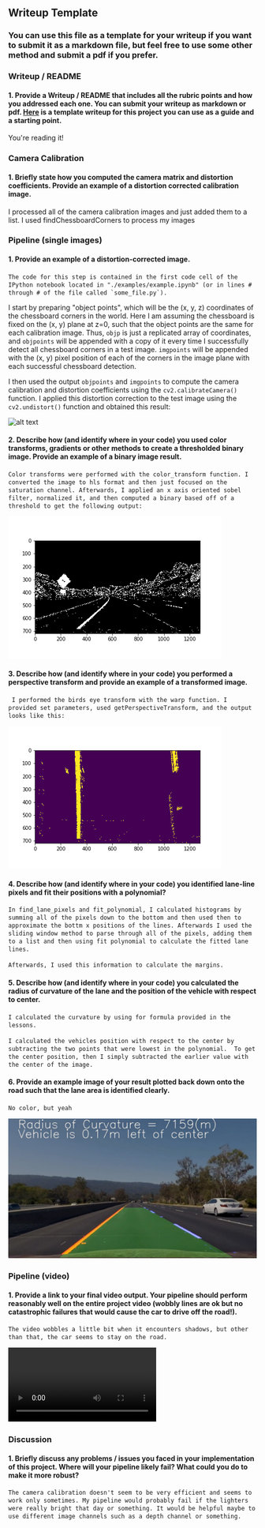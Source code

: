 ## Writeup Template

### You can use this file as a template for your writeup if you want to submit it as a markdown file, but feel free to use some other method and submit a pdf if you prefer.

[image1]: ./imgs/color_transformation.png "COLOR TRANSFORM"
[image34]: ./imgs/image.png "CAMERA CALIBRATION"
[image2]: ./imgs/histogram_lane_lines.png "HISTOGRAM FINDINGS"
[image3]: ./imgs/unwarped.png "UNWARPED LINES"
[image4]: ./imgs/warped.png "WARPED LINES"
[image5]: ./imgs/lane_line.png "LANE LINES"
[image6]: ./examples/example_output.jpg "Output"
[video1]: ./output.mp4 "Video"


### Writeup / README

#### 1. Provide a Writeup / README that includes all the rubric points and how you addressed each one.  You can submit your writeup as markdown or pdf.  [Here](https://github.com/udacity/CarND-Advanced-Lane-Lines/blob/master/writeup_template.md) is a template writeup for this project you can use as a guide and a starting point.  

You're reading it!

### Camera Calibration

#### 1. Briefly state how you computed the camera matrix and distortion coefficients. Provide an example of a distortion corrected calibration image.
   I processed all of the camera calibration images and just added them to a list. I used findChessboardCorners to process my images
### Pipeline (single images)

#### 1. Provide an example of a distortion-corrected image.
    The code for this step is contained in the first code cell of the IPython notebook located in "./examples/example.ipynb" (or in lines # through # of the file called `some_file.py`).  

I start by preparing "object points", which will be the (x, y, z) coordinates of the chessboard corners in the world. Here I am assuming the chessboard is fixed on the (x, y) plane at z=0, such that the object points are the same for each calibration image.  Thus, `objp` is just a replicated array of coordinates, and `objpoints` will be appended with a copy of it every time I successfully detect all chessboard corners in a test image.  `imgpoints` will be appended with the (x, y) pixel position of each of the corners in the image plane with each successful chessboard detection.  

I then used the output `objpoints` and `imgpoints` to compute the camera calibration and distortion coefficients using the `cv2.calibrateCamera()` function.  I applied this distortion correction to the test image using the `cv2.undistort()` function and obtained this result: 

![alt text][image34]

#### 2. Describe how (and identify where in your code) you used color transforms, gradients or other methods to create a thresholded binary image.  Provide an example of a binary image result.

    Color transforms were performed with the color_transform function. I converted the image to hls format and then just focused on the saturation channel. Afterwards, I applied an x axis oriented sobel filter, normalized it, and then computed a binary based off of a threshold to get the following output:
    
![alt text][image1]
#### 3. Describe how (and identify where in your code) you performed a perspective transform and provide an example of a transformed image.
     I performed the birds eye transform with the warp function. I provided set parameters, used getPerspectiveTransform, and the output looks like this:
     
![alt text][image4]
#### 4. Describe how (and identify where in your code) you identified lane-line pixels and fit their positions with a polynomial?
    In find_lane_pixels and fit_polynomial, I calculated histograms by summing all of the pixels down to the bottom and then used then to approximate the bottm x positions of the lines. Afterwards I used the sliding window method to parse through all of the pixels, adding them to a list and then using fit polynomial to calculate the fitted lane lines.
    
    Afterwards, I used this information to calculate the margins.
#### 5. Describe how (and identify where in your code) you calculated the radius of curvature of the lane and the position of the vehicle with respect to center.
    I calculated the curvature by using for formula provided in the lessons.
    
    I calculated the vehicles position with respect to the center by subtracting the two points that were lowest in the polynomial.  To get the center position, then I simply subtracted the earlier value with the center of the image.
    
#### 6. Provide an example image of your result plotted back down onto the road such that the lane area is identified clearly.
    No color, but yeah
![image6]
### Pipeline (video)

#### 1. Provide a link to your final video output.  Your pipeline should perform reasonably well on the entire project video (wobbly lines are ok but no catastrophic failures that would cause the car to drive off the road!).
    The video wobbles a little bit when it encounters shadows, but other than that, the car seems to stay on the road.
![video1]
### Discussion

#### 1. Briefly discuss any problems / issues you faced in your implementation of this project.  Where will your pipeline likely fail?  What could you do to make it more robust?
    The camera calibration doesn't seem to be very efficient and seems to work only sometimes. My pipeline would probably fail if the lighters were really bright that day or something. It would be helpful maybe to use different image channels such as a depth channel or something.
